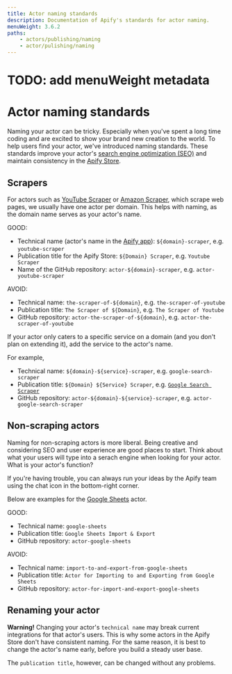 ```yaml
---
title: Actor naming standards
description: Documentation of Apify's standards for actor naming.
menuWeight: 3.6.2
paths:
    - actors/publishing/naming
    - actor/pulishing/naming
---
```


# TODO: add menuWeight metadata

# [](#actor-naming-standards) Actor naming standards

Naming your actor can be tricky. Especially when you've spent a long time coding and are excited to show your brand new creation to the world. To help users find your actor, we've introduced naming standards. These standards improve your actor's [search engine optimization (SEO)](https://en.wikipedia.org/wiki/Search_engine_optimization) and maintain consistency in the [Apify Store](https://apify.com/store).


## [](#scrapers) Scrapers

For actors such as [YouTube Scraper](https://apify.com/bernardo/youtube-scraper) or [Amazon Scraper](https://apify.com/vaclavrut/amazon-crawler), which scrape web pages, we usually have one actor per domain. This helps with naming, as the domain name serves as your actor's name.

GOOD:
  * Technical name (actor's name in the [Apify app](https://my.apify.com)): `${domain}-scraper`, e.g. `youtube-scraper`
  * Publication title for the Apify Store: `${Domain} Scraper`, e.g. `Youtube Scraper`
  * Name of the GitHub repository: `actor-${domain}-scraper`, e.g. `actor-youtube-scraper`

AVOID:
  * Technical name: `the-scraper-of-${domain}`, e.g. `the-scraper-of-youtube`
  * Publication title: `The Scraper of ${Domain}`, e.g. `The Scraper of Youtube`
  * GitHub repository: `actor-the-scraper-of-${domain}`, e.g. `actor-the-scraper-of-youtube`

If your actor only caters to a specific service on a domain (and you don't plan on extending it), add the service to the actor's name.

For example,
  * Technical name: `${domain}-${service}-scraper`, e.g. `google-search-scraper`
  * Publication title: `${Domain} ${Service} Scraper`, e.g. [`Google Search Scraper`](https://apify.com/apify/google-search-scraper)
  * GitHub repository: `actor-${domain}-${service}-scraper`, e.g. `actor-google-search-scraper`


## [](#non-scraping-actors) Non-scraping actors

Naming for non-scraping actors is more liberal. Being creative and considering SEO and user experience are good places to start. Think about what your users will type into a serach engine when looking for your actor. What is your actor's function? 

If you're having trouble, you can always run your ideas by the Apify team using the chat icon in the bottom-right corner.

Below are examples for the [Google Sheets](https://apify.com/lukaskrivka/google-sheets) actor.

GOOD:
  * Technical name: `google-sheets`
  * Publication title: `Google Sheets Import & Export`
  * GitHub repository: `actor-google-sheets`

AVOID:
  * Technical name: `import-to-and-export-from-google-sheets`
  * Publication title: `Actor for Importing to and Exporting from Google Sheets`
  * GitHub repository: `actor-for-import-and-export-google-sheets`

## [](#renaming-your-actor) Renaming your actor

**Warning!** Changing your actor's `technical name` may break current integrations for that actor's users. This is why some actors in the Apify Store don't have consistent naming. For the same reason, it is best to change the actor's name early, before you build a steady user base.

The `publication title`, however, can be changed without any problems. 